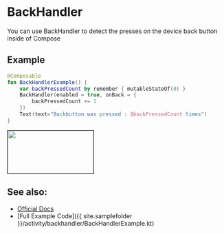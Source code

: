 <!---
This is the API of version 1.0.3
-->

# BackHandler

You can use BackHandler to detect the presses on the device back button inside of Compose

## Example
```kotlin
@Composable
fun BackHandlerExample() {
    var backPressedCount by remember { mutableStateOf(0) }
    BackHandler(enabled = true, onBack = {
        backPressedCount += 1
    })
    Text(text="Backbutton was pressed : $backPressedCount times")
}
```

<p align="left">
  <img src ="{{ site.images }}/activity/backhandler/backhandler.png"  height=100 width=200  style="border: 1px solid black;"  />
</p>

## See also:
* [Official Docs](https://developer.android.com/reference/kotlin/androidx/activity/compose/package-summary#backhandler)
* [Full Example Code]({{ site.samplefolder }}/activity/backhandler/BackHandlerExample.kt)